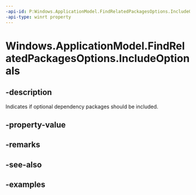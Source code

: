 ```yaml
---
-api-id: P:Windows.ApplicationModel.FindRelatedPackagesOptions.IncludeOptionals
-api-type: winrt property
---
```


# Windows.ApplicationModel.FindRelatedPackagesOptions.IncludeOptionals

<!--
public bool IncludeOptionals { get; set; }
-->

## -description

Indicates if optional dependency packages should be included.

## -property-value

## -remarks

## -see-also

## -examples

